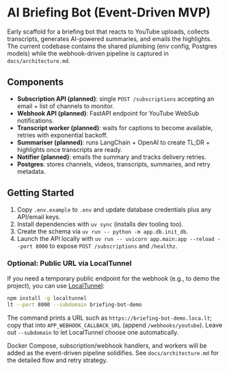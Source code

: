 # AI Briefing Bot (Event-Driven MVP)

Early scaffold for a briefing bot that reacts to YouTube uploads, collects transcripts, generates AI-powered summaries, and emails the highlights. The current codebase contains the shared plumbing (env config, Postgres models) while the webhook-driven pipeline is captured in `docs/architecture.md`.

## Components

- **Subscription API (planned)**: single `POST /subscriptions` accepting an email + list of channels to monitor.
- **Webhook API (planned)**: FastAPI endpoint for YouTube WebSub notifications.
- **Transcript worker (planned)**: waits for captions to become available, retries with exponential backoff.
- **Summariser (planned)**: runs LangChain + OpenAI to create TL;DR + highlights once transcripts are ready.
- **Notifier (planned)**: emails the summary and tracks delivery retries.
- **Postgres**: stores channels, videos, transcripts, summaries, and retry metadata.

## Getting Started

1. Copy `.env.example` to `.env` and update database credentials plus any API/email keys.
2. Install dependencies with `uv sync` (installs dev tooling too).
3. Create the schema via `uv run -- python -m app.db.init_db`.
4. Launch the API locally with `uv run -- uvicorn app.main:app --reload --port 8000` to expose `POST /subscriptions` and `/healthz`.

### Optional: Public URL via LocalTunnel

If you need a temporary public endpoint for the webhook (e.g., to demo the project), you can use [LocalTunnel](https://github.com/localtunnel/localtunnel):

```bash
npm install -g localtunnel
lt --port 8000 --subdomain briefing-bot-demo
```

The command prints a URL such as `https://briefing-bot-demo.loca.lt`; copy that into `APP_WEBHOOK_CALLBACK_URL` (append `/webhooks/youtube`). Leave out `--subdomain` to let LocalTunnel choose one automatically.

Docker Compose, subscription/webhook handlers, and workers will be added as the event-driven pipeline solidifies. See `docs/architecture.md` for the detailed flow and retry strategy.
